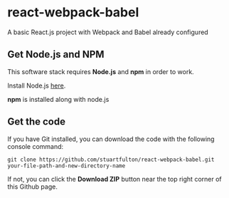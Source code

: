 # react-webpack-babel

A basic React.js project with Webpack and Babel already configured

## Get Node.js and NPM

This software stack requires __Node.js__ and __npm__ in order to work.

Install Node.js [here](https://nodejs.org/en/download/).

__npm__ is installed along with node.js

## Get the code

If you have Git installed, you can download the code with the following console command:

    git clone https://github.com/stuartfulton/react-webpack-babel.git your-file-path-and-new-directory-name

If not, you can click the __Download ZIP__ button near the top right corner of this Github page.
